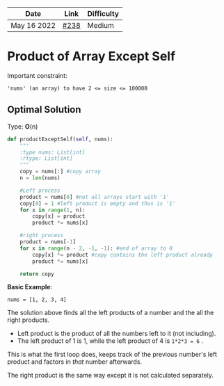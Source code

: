 | **Date**    | **Link**                                                            | Difficulty |
| ----------- | ------------------------------------------------------------------- | --------- |
| May 16 2022 | [#238](https://leetcode.com/problems/product-of-array-except-self/) | Medium          |

# Product of Array Except Self

Important constraint: 
```
'nums' (an array) to have 2 <= size <= 100000
```

## Optimal Solution

Type: **O**(n)

```py
def productExceptSelf(self, nums):
	"""
	:type nums: List[int]
	:rtype: List[int]
	"""
	copy = nums[:] #copy array
	n = len(nums)

	#Left process
	product = nums[0] #not all arrays start with '1'
	copy[0] = 1 #left product is empty and thus is '1'
	for x in range(1, n):
		copy[x] = product
		product *= nums[x]

	#right process
	product = nums[-1]
	for x in range(n - 2, -1, -1): #end of array to 0
		copy[x] *= product #copy contains the left product already
		product *= nums[x]

	return copy
```

**Basic Example**:
```
nums = [1, 2, 3, 4]
```

The solution above finds all the left products of a number and the all the right products.
+ Left product is the product of all the numbers left to it (not including).
+ The left product of 1 is 1, while the left product of 4 is `1*2*3 = 6` .

This is what the first loop does, keeps track of the previous number's left product and factors in *that* number afterwards. 

The right product is the same way except it is not calculated separately. 